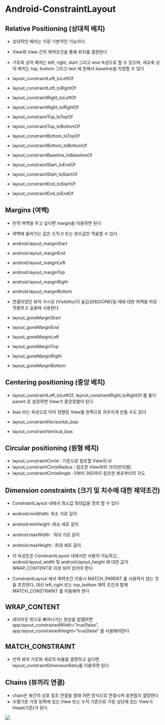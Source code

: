 # Android-ConstraintLayout
## Relative Positioning (상대적 배치)
* 상대적인 배치는 가장 기본적인 기능이다 
* View와 View 간의 제약조건을 통해 위치를 결정한다
* 가로축 상의 배치는 left, right, start 그리고 end 속성으로 할 수 있으며, 세로축 상의 배치는 top, bottom 그리고 text 에 한해서 baseline을 지정할 수 있다

* layout_constraintLeft_toLeftOf
* layout_constraintLeft_toRightOf
* layout_constraintRight_toLeftOf
* layout_constraintRight_toRightOf
* layout_constraintTop_toTopOf
* layout_constraintTop_toBottomOf
* layout_constraintBottom_toTopOf
* layout_constraintBottom_toBottomOf
* layout_constraintBaseline_toBaselineOf
* layout_constraintStart_toEndOf
* layout_constraintStart_toStartOf
* layout_constraintEnd_toStartOf
* layout_constraintEnd_toEndOf


## Margins (여백)
* 만약 여백을 주고 싶다면 margin을 이용하면 된다
* 여백에 들어가는 값은 오직 0 또는 양수값만 적용할 수 있다

* android:layout_marginStart
* android:layout_marginEnd
* android:layout_marginLeft
* android:layout_marginTop
* android:layout_marginRight
* android:layout_marginBottom

* 연결되었던 뷰의 가시성 (Visibility)이 숨김상태(GONE)일 때에 대한 여백을 따로 적용하고 싶을때 사용한다

* layout_goneMarginStart
* layout_goneMarginEnd
* layout_goneMarginLeft
* layout_goneMarginTop
* layout_goneMarginRight
* layout_goneMarginBottom

## Centering positioning (중앙 배치)
*  layout_constraintLeft_toLeftOf,  layout_constraintRight_toRightOf 를 둘다 parent 로 설정하면 View가 중앙정렬이 된다

* bias 라는 속성으로 이미 정렬된 View를 한쪽으로 치우치게 만들 수도 있다

* layout_constraintHorizontal_bias
* layout_constraintVertical_bias

## Circular positioning (원형 배치)
* layout_constraintCircle : 기준으로 참조할 View의 id
* layout_constraintCircleRadius : 참조한 View와의 거리(반지름)
* layout_constraintCircleAngle : 0부터 360까지 참조한 뷰로부터의 각도

## Dimension constraints (크기 및 치수에 대한 제약조건)
* ConstraintLayout 내에서 최소값 최대값을 정의 할 수 있다

* android:minWidth: 최소 가로 길이
* android:minHeight :최소 세로 길이
* android:maxWidth : 최대 가로 길이
* android:maxHeight : 최대 세로 길이

* 이 속성든은 ConstraintLayout 내에서만 사용이 가능하고, android:layout_width 및 android:layout_height 에 대한 값이 WRAP_CONTENT로 지정 되어 있어야 한다
* ConstraintLayout 에서 제약조건 이용시 MATCH_PARENT 를 사용하지 않는 것을 추천한다, 대신 left_right 또는 top_bottom 제약 조건과 함께 MATCH_CONSTRAINT 를 이용해야 한다

## WRAP_CONTENT
* 레이아웃 밖으로 빠져나가는 현상을 없앨려면 app:layout_constrainedWidth=”true|false”, app:layout_constrainedHeight=”true|false”
를 사용해야한다

## MATCH_CONSTRAINT
* 만약 뷰의 가로와 세로의 비율을 결정하고 싶다면 layout_constraintDimensionRatio를 이용하면 된다

## Chains (뷰끼리 연결)
* chain은 뷰간의 상호 참조 연결을 할때 어떤 방식으로 연결시켜 표현할지 결정한다
* 수평기준 가장 왼쪽에 있는 View 또는 수직 기준으로 가장 상단에 있는 View가 Head(기준)가 된다


![](Android-ConstraintLayout/%E1%84%89%E1%85%B3%E1%84%8F%E1%85%B3%E1%84%85%E1%85%B5%E1%86%AB%E1%84%89%E1%85%A3%E1%86%BA%202019-07-25%20%E1%84%8B%E1%85%A9%E1%84%92%E1%85%AE%205.09.00.png)

